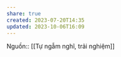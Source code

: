 ```yaml
---
share: true
created: 2023-07-20T14:35
updated: 2023-10-06T16:09
---
```

Nguồn:: [[Tự ngẫm nghĩ, trải nghiệm]]
